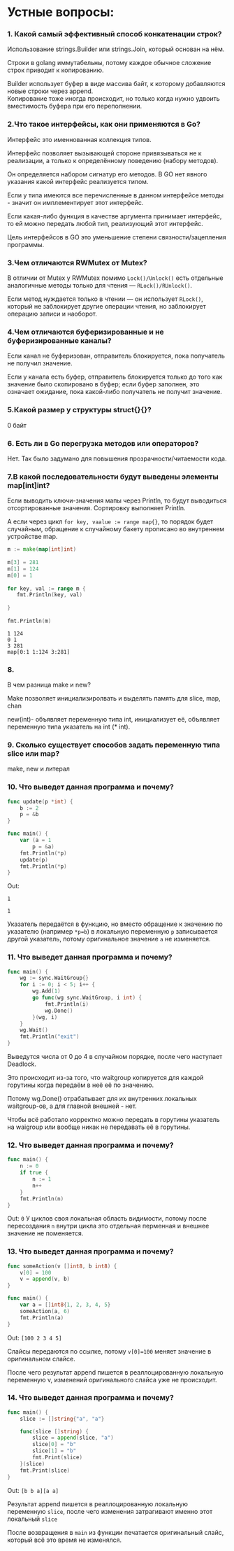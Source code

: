 # Устные вопросы:

### 1. Какой самый эффективный способ конкатенации строк?

Использование strings.Builder или strings.Join, который основан на нём.

Строки в golang иммутабельны, потому каждое обычное сложение строк приводит к копированию.

Builder использует буфер в виде массива байт, к которому добавляются новые строки через append.		
Копирование тоже иногда происходит, но только когда нужно удвоить вместимость буфера при его переполнении.

### 2.Что такое интерфейсы, как они применяются в Go?

Интерфейс это именнованная коллекция типов.

Интерфейс позволяет вызывающей стороне привязываться не к реализации, а только к определённому поведению (набору методов).

Он определяется набором сигнатур его методов. В GO нет явного указания какой интерфейс реализуется типом.

Если у типа имеются все перечисленные в данном интерфейсе методы - значит он имплементирует этот интерфейс.

Если какая-либо функция в качестве аргумента принимает интерфейс, то ей можно передать любой тип, реализующий этот интерфейс.

Цель интерфейсов в GO это уменьшение степени связности/зацепления программы.

### 3.Чем отличаются RWMutex от Mutex?

В отличии от Mutex у RWMutex помимо `Lock()/Unlock()` есть отдельные аналогичные методы только для чтения — `RLock()/RUnlock()`.

Если метод нуждается только в чтении — он использует `RLock()`, который не заблокирует другие операции чтения, но заблокирует операцию записи и наоборот.

### 4.Чем отличаются буферизированные и не буферизированные каналы?

Если канал не буферизован, отправитель блокируется, пока получатель не получил значение.

Если у канала есть буфер, отправитель блокируется только до того как значение было скопировано в буфер; если буфер заполнен, это означает ожидание, пока какой-либо получатель не получит значение.

### 5.Какой размер у структуры struct{}{}?

0 байт

### 6. Есть ли в Go перегрузка методов или операторов?

Нет. Так было задумано для повышения прозрачности/читаемости кода.

### 7.В какой последовательности будут выведены элементы map[int]int?

Если выводить ключи-значения мапы через Println, то будут выводиться отсортированные значения. Сортировку выполняет Println.

А если через цикл `for key, vaalue := range map{}`, то порядок будет случайным, обращение к случайному бакету прописано во внутреннем устройстве map. 

```go
m := make(map[int]int)  
  
m[3] = 281  
m[1] = 124  
m[0] = 1
  
for key, val := range m {  
   fmt.Println(key, val)  
  
}  
  
fmt.Println(m)
```

```
1 124
0 1
3 281
map[0:1 1:124 3:281]
```

### 8.

В чем разница make и new?

Make позволяет инициализиролвать 
и выделять память для slice, map, chan

new(int)- объявляет переменную типа int, инициализует её, объявляет переменную типа указатель на int (* int).


### 9. Сколько существует способов задать переменную типа slice или map?
make, new и литерал

### 10. Что выведет данная программа и почему?

```go
func update(p *int) {
    b := 2
    p = &b
}

func main() {
    var (a = 1
        p = &a)
    fmt.Println(*p)
    update(p)
    fmt.Println(*p)
}
```
Out:

`1`

`1`

Указатель передаётся в функцию, но вместо обращение к значению по указателю (например `*p=b`) в локальную переменную `p` записывается другой указатель,
потому оригинальное значение `a` не изменяется.

### 11. Что выведет данная программа и почему?

```go
func main() {
    wg := sync.WaitGroup{}
    for i := 0; i < 5; i++ {
        wg.Add(1)
        go func(wg sync.WaitGroup, i int) {
            fmt.Println(i)
            wg.Done()
        }(wg, i)
    }
    wg.Wait()
    fmt.Println("exit")
}
```

Выведутся числа от 0 до 4 в случайном порядке, после чего наступает Deadlock.

Это происходит из-за того, что waitgroup копируется для каждой горутины когда передаём в неё её по значению.

Потому wg.Done() отрабатывает для их внутренних локальных waitgroup-ов, а для главной внешней - нет.

Чтобы всё работало корректно можно передать в горутины указатель на waigroup или вообще никак не передавать её в горутины.

### 12. Что выведет данная программа и почему?

```go
func main() {
    n := 0
    if true {
        n := 1
        n++
    }
    fmt.Println(n)
}
```
Out:
`0`
У циклов своя локальная область видимости,
потому после пересоздания `n` внутри цикла это отдельная перменная и внешнее значение не поменяется.

### 13. Что выведет данная программа и почему?

```go
func someAction(v []int8, b int8) {
    v[0] = 100
    v = append(v, b)
}

func main() {
    var a = []int8{1, 2, 3, 4, 5}
    someAction(a, 6)
    fmt.Println(a)
}
```
Out:
`[100 2 3 4 5]`

Слайсы передаются по ссылке, потому `v[0]=100` меняет значение в оригинальном слайсе.

После чего результат append пишется в реаллоцированную локальную переменную v, изменений оригинального слайса уже не происходит.

### 14. Что выведет данная программа и почему?

```go
func main() {
    slice := []string{"a", "a"}

    func(slice []string) {
        slice = append(slice, "a")
        slice[0] = "b"
        slice[1] = "b"
        fmt.Print(slice)
    }(slice)
    fmt.Print(slice)
}
```
Out:
`[b b a][a a]`

Результат append пишется в реаллоцированную локальную переменную `slice`,
после чего изменения затрагивают именно этот локальный `slice`

После возвращения в `main` из функции печатается оригинальный слайс, который всё это время не изменялся.
